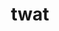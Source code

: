 ---
category: 4-letters
denotation: null
name: twat
reference_link: https://www.etymonline.com/word/twat
root_language: null
root_name: null
title: twat
type: free
word_sums:
- respelling: twat
  sum: 'Twat + '
---